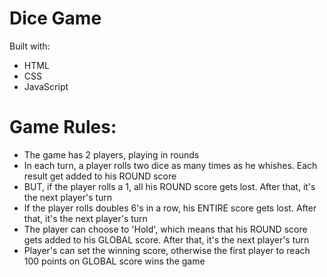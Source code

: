 # Dice Game

Built with:
- HTML
- CSS
- JavaScript

# Game Rules:
- The game has 2 players, playing in rounds
- In each turn, a player rolls two dice as many times as he whishes. Each result get added to his ROUND score
- BUT, if the player rolls a 1, all his ROUND score gets lost. After that, it's the next player's turn
- If the player rolls doubles 6's in a row, his ENTIRE score gets lost. After that, it's the next player's turn
- The player can choose to 'Hold', which means that his ROUND score gets added to his GLOBAL score. After that, it's the next player's turn
- Player's can set the winning score, otherwise the first player to reach 100 points on GLOBAL score wins the game